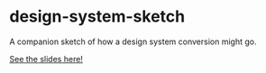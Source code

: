 # design-system-sketch

A companion sketch of how a design system conversion might go.

[See the slides here!](https://1drv.ms/p/s!AvUc1cvPrJnWvtRv5w2TlFXfhHorNQ)
